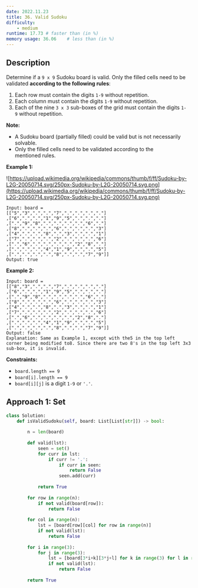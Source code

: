 ```yaml
---
date: 2022.11.23
title: 36. Valid Sudoku
difficulty:
    - medium
runtime: 17.73 # faster than (in %)
memory usage: 36.06    # less than (in %)
---
```

## Description
Determine if a `9 x 9` Sudoku board is valid. Only the filled cells need to be validated **according to the following rules**:

1. Each row must contain the digits `1-9` without repetition.
2. Each column must contain the digits `1-9` without repetition.
3. Each of the nine `3 x 3` sub-boxes of the grid must contain the digits `1-9` without repetition.

**Note:**

- A Sudoku board (partially filled) could be valid but is not necessarily solvable.
- Only the filled cells need to be validated according to the mentioned rules.

**Example 1:**

![https://upload.wikimedia.org/wikipedia/commons/thumb/f/ff/Sudoku-by-L2G-20050714.svg/250px-Sudoku-by-L2G-20050714.svg.png](https://upload.wikimedia.org/wikipedia/commons/thumb/f/ff/Sudoku-by-L2G-20050714.svg/250px-Sudoku-by-L2G-20050714.svg.png)

```
Input: board =
[["5","3",".",".","7",".",".",".","."]
,["6",".",".","1","9","5",".",".","."]
,[".","9","8",".",".",".",".","6","."]
,["8",".",".",".","6",".",".",".","3"]
,["4",".",".","8",".","3",".",".","1"]
,["7",".",".",".","2",".",".",".","6"]
,[".","6",".",".",".",".","2","8","."]
,[".",".",".","4","1","9",".",".","5"]
,[".",".",".",".","8",".",".","7","9"]]
Output: true

```

**Example 2:**

```
Input: board =
[["8","3",".",".","7",".",".",".","."]
,["6",".",".","1","9","5",".",".","."]
,[".","9","8",".",".",".",".","6","."]
,["8",".",".",".","6",".",".",".","3"]
,["4",".",".","8",".","3",".",".","1"]
,["7",".",".",".","2",".",".",".","6"]
,[".","6",".",".",".",".","2","8","."]
,[".",".",".","4","1","9",".",".","5"]
,[".",".",".",".","8",".",".","7","9"]]
Output: false
Explanation: Same as Example 1, except with the5 in the top left corner being modified to8. Since there are two 8's in the top left 3x3 sub-box, it is invalid.

```

**Constraints:**

- `board.length == 9`
- `board[i].length == 9`
- `board[i][j]` is a digit `1-9` or `'.'`.

## Approach 1: Set


``` python
class Solution:
    def isValidSudoku(self, board: List[List[str]]) -> bool:
        
        n = len(board)
        
        def valid(lst):
            seen = set()
            for curr in lst:
                if curr != '.':
                    if curr in seen:
                        return False
                    seen.add(curr)
            
            return True
        
        for row in range(n):
            if not valid(board[row]):
                return False
        
        for col in range(n):
            lst = [board[row][col] for row in range(n)]
            if not valid(lst):
                return False
        
        for i in range(3):
            for j in range(3):
                lst = [board[3*i+k][3*j+l] for k in range(3) for l in range(3)]
                if not valid(lst):
                    return False
        
        return True
```